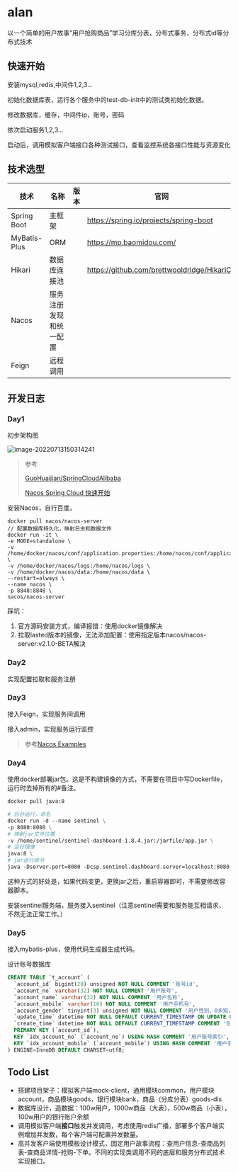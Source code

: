 # alan
以一个简单的用户故事“用户抢购商品”学习分库分表，分布式事务，分布式id等分布式技术

## 快速开始

安装mysql,redis,中间件1,2,3...

初始化数据库表，运行各个服务中的test-db-init中的测试类初始化数据。

修改数据库，缓存，中间件ip，账号，密码

依次启动服务1,2,3...

启动后，调用模拟客户端接口各种测试接口，查看监控系统各接口性能与资源变化



## 技术选型

| 技术         | 名称                   | 版本 | 官网                                        |
| ------------ | ---------------------- | ---- | ------------------------------------------- |
| Spring Boot  | 主框架                 |      | https://spring.io/projects/spring-boot      |
| MyBatis-Plus | ORM                    |      | https://mp.baomidou.com/                    |
| Hikari       | 数据库连接池           |      | https://github.com/brettwooldridge/HikariCP |
| Nacos        | 服务注册发现和统一配置 |      |                                             |
| Feign        | 远程调用               |      |                                             |



## 开发日志

### Day1

初步架构图

![image-20220713150314241](https://jack-pic.oss-cn-hangzhou.aliyuncs.com/doc/image/image-20220713150314241.png)



> 参考
>
> [GuoHuaijian/SpringCloudAlibaba](https://github.com/GuoHuaijian/SpringCloudAlibaba)
>
> [Nacos Spring Cloud 快速开始](https://nacos.io/zh-cn/docs/quick-start-spring-cloud.html)

安装Nacos，自行百度。
```shell
docker pull nacos/nacos-server
// 配置数据库持久化，映射日志和数据文件
docker run -it \
-e MODE=standalone \
-v /home/docker/nacos/conf/application.properties:/home/nacos/conf/application.properties \
-v /home/docker/nacos/logs:/home/nacos/logs \
-v /home/docker/nacos/data:/home/nacos/data \
--restart=always \
--name nacos \
-p 8848:8848 \
nacos/nacos-server
```

踩坑：

1. 官方源码安装方式，编译报错：使用docker镜像解决
2. 拉取lasted版本的镜像，无法添加配置：使用指定版本nacos/nacos-server:v2.1.0-BETA解决

### Day2

实现配置拉取和服务注册

### Day3

接入Feign，实现服务间调用

接入admin，实现服务运行监控

> 参考[Nacos Examples](https://github.com/nacos-group/nacos-examples)

### Day4

使用docker部署jar包。这是不构建镜像的方式，不需要在项目中写Dockerfile，运行时去掉所有的#备注。

```dockerfile
docker pull java:8

# 后台运行，命名
docker run -d --name sentinel \
-p 8080:8080 \
# 映射jar文件位置
-v /home/sentinel/sentinel-dashboard-1.8.4.jar:/jarfile/app.jar \
# 运行镜像
java:8 \
# jar运行命令
java -Dserver.port=8080 -Dcsp.sentinel.dashboard.server=localhost:8080 -Dproject.name=sentinel-dashboard -jar /jarfile/app.jar
```

这种方式的好处是，如果代码变更，更换jar之后，重启容器即可，不需要修改容器脚本。

安装sentinel服务端，服务接入sentinel（注意sentinel需要和服务能互相请求，不然无法正常工作。）

### Day5

接入mybatis-plus，使用代码生成器生成代码。

设计账号数据库

```sql
CREATE TABLE `t_account` (
  `account_id` bigint(20) unsigned NOT NULL COMMENT '账号id',
  `account_no` varchar(32) NOT NULL COMMENT '用户账号',
  `account_name` varchar(32) NOT NULL COMMENT '用户名称',
  `account_mobile` varchar(16) NOT NULL COMMENT '用户手机号',
  `account_gender` tinyint(3) unsigned NOT NULL COMMENT '用户性别，0未知，1男，2女',
  `update_time` datetime NOT NULL DEFAULT CURRENT_TIMESTAMP ON UPDATE CURRENT_TIMESTAMP COMMENT '更新时间',
  `create_time` datetime NOT NULL DEFAULT CURRENT_TIMESTAMP COMMENT '创建时间',
  PRIMARY KEY (`account_id`),
  KEY `idx_account_no` (`account_no`) USING HASH COMMENT '用户账号索引',
  KEY `idx_account_mobile` (`account_mobile`) USING HASH COMMENT '用户手机索引'
) ENGINE=InnoDB DEFAULT CHARSET=utf8;
```

## Todo List

- 搭建项目架子：模拟客户端mock-client，通用模块common，用户模块account，商品模块goods，银行模块bank，商品（分库分表）goods-dis
- 数据库设计，造数据：100w用户，1000w商品（大表），500w商品（小表），100w用户的银行账户余额
- 调用模拟客户端**接口**触发并发调用，考虑使用redis广播，部署多个客户端实例增加并发数，每个客户端可配置并发数量。
- 高并发客户端使用模板设计模式，固定用户故事流程：查用户信息-查商品列表-查商品详情-抢购-下单。不同的实现类调用不同的底层和服务分布式技术实现接口。
